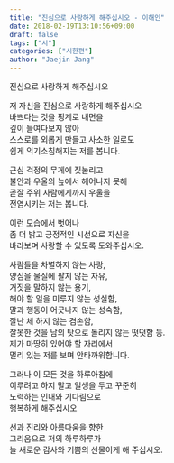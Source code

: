 ```yaml
---
title: "진심으로 사랑하게 해주십시오 - 이해인"
date: 2018-02-19T13:10:56+09:00
draft: false
tags: ["시"]
categories: ["시한편"]
author: "Jaejin Jang"
---
```


진심으로 사랑하게 해주십시오

저 자신을 진심으로 사랑하게 해주십시오<br>
바쁘다는 것을 핑계로 내면을<br>
깊이 들여다보지 않아<br>
스스로를 외롭게 만들고 사소한 일로도<br>
쉽게 의기소침해지는 저를 봅니다.

근심 걱정의 무게에 짓눌리고<br>
불안과 우울의 늪에서 헤어나지 못해<br>
곧잘 주위 사람에게까지 우울을<br>
전염시키는 저는 봅니다.

이런 모습에서 벗어나<br>
좀 더 밝고 긍정적인 시선으로 자신을<br>
바라보며 사랑할 수 있도록 도와주십시오.

사람들을 차별하지 않는 사랑,<br>
양심을 물질에 팔지 않는 자유,<br>
거짓을 말하지 않는 용기,<br>
해야 할 일을 미루지 않는 성실함,<br>
말과 행동이 어긋나지 않는 성숙함,<br>
잘난 체 하지 않는 겸손함,<br>
잘못한 것을 남의 탓으로 돌리지 않는 떳떳함 등.<br>
제가 마땅히 있어야 할 자리에서<br>
멀리 있는 저를 보며 안타까워합니다.

그러나 이 모든 것을 하루아침에<br>
이루려고 하지 말고 일생을 두고 꾸준히<br>
노력하는 인내와 기다림으로<br>
행복하게 해주십시오

선과 진리와 아름다움을 향한<br>
그리움으로 저의 하루하루가<br>
늘 새로운 감사와 기쁨의 선물이게 해 주십시오.
